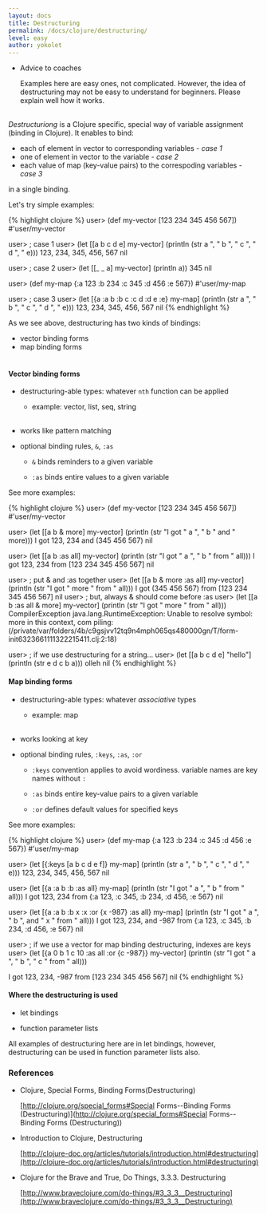 ```yaml
---
layout: docs
title: Destructuring
permalink: /docs/clojure/destructuring/
level: easy
author: yokolet
---
```


- Advice to coaches

    Examples here are easy ones, not complicated.
    However, the idea of destructuring may not be easy to understand for beginners.
    Please explain well how it works.<br/><br/>


*Destructuriong* is a Clojure specific, special way of variable assignment (binding in Clojure).
It enables to bind:

  - each of element in vector to corresponding variables - *case 1*
  - one of element in vector to the variable - *case 2*
  - each value of map (key-value pairs) to the correspoding variables - *case 3*

in a single binding.


Let's try simple examples:

{% highlight clojure %}
user> (def my-vector [123 234 345 456 567])
#'user/my-vector

user> ; case 1
user> (let [[a b c d e] my-vector]
        (println (str a ", " b ", " c ", " d ", " e)))
123, 234, 345, 456, 567
nil

user> ; case 2
user> (let [[_ _ a] my-vector]
        (println a))
345
nil

user> (def my-map {:a 123 :b 234 :c 345 :d 456 :e 567})
#'user/my-map

user> ; case 3
user> (let [{a :a b :b c :c d :d e :e} my-map]
        (println (str a ", " b ", " c ", " d ", " e)))
123, 234, 345, 456, 567
nil
{% endhighlight %}

As we see above, destructuring has two kinds of bindings:

  - vector binding forms
  - map binding forms
<br/><br/>


#### Vector binding forms

  - destructuring-able types: whatever `nth` function can be applied

    - example: vector, list, seq, string<br/><br/>

  - works like pattern matching

  - optional binding rules, `&`, `:as`

    - `&`  binds reminders to a given variable

    - `:as`  binds entire values to a given variable

  See more examples:

{% highlight clojure %}
user> (def my-vector [123 234 345 456 567])
#'user/my-vector

user> (let [[a b & more] my-vector]
        (println (str "I got " a ", " b " and " more)))
I got 123, 234 and (345 456 567)
nil

user> (let [[a b :as all] my-vector]
        (println (str "I got " a ", " b " from " all)))
I got 123, 234 from [123 234 345 456 567]
nil

user> ; put & and :as together
user> (let [[a b & more :as all] my-vector]
        (println (str "I got " more " from " all)))
I got (345 456 567) from [123 234 345 456 567]
nil
user> ; but, always & should come before :as
user> (let [[a b :as all & more] my-vector]
        (println (str "I got " more " from " all)))
CompilerException java.lang.RuntimeException: Unable to resolve symbol: more in this context, com
piling:(/private/var/folders/4b/c9gsjvv12tq9n4mph065qs480000gn/T/form-init6323661111322215411.clj:2:18)

user> ; if we use destructuring for a string...
user> (let [[a b c d e] "hello"]
        (println (str e d c b a)))
olleh
nil
{% endhighlight %}
<br/>

#### Map binding forms

  - destructuring-able types: whatever *associative* types

    - example: map<br/><br/>

  - works looking at key

  - optional binding rules, `:keys`, `:as`, `:or`

    - `:keys` convention applies to avoid wordiness. variable names are key names without `:`

    - `:as`  binds entire key-value pairs to a given variable

    - `:or`  defines default values for specified keys


  See more examples:

{% highlight clojure %}
user> (def my-map {:a 123 :b 234 :c 345 :d 456 :e 567})
#'user/my-map

user> (let [{:keys [a b c d e f]} my-map]
        (println (str a ", " b ", " c ", " d ", " e)))
123, 234, 345, 456, 567
nil

user> (let [{a :a b :b :as all} my-map]
        (println (str "I got " a ", " b " from " all)))
I got 123, 234 from {:a 123, :c 345, :b 234, :d 456, :e 567}
nil

user> (let [{a :a b :b x :x :or {x -987} :as all} my-map]
        (println (str "I got " a ", " b ", and " x " from " all)))
I got 123, 234, and -987 from {:a 123, :c 345, :b 234, :d 456, :e 567}
nil

user> ; if we use a vector for map binding destructuring, indexes are keys
user> (let [{a 0 b 1 c 10 :as all :or {c -987}} my-vector]
        (println (str "I got " a ", " b ", " c " from " all)))

I got 123, 234, -987 from [123 234 345 456 567]
nil
{% endhighlight %}
<br/>

#### Where the destructuring is used

  - let bindings

  - function parameter lists

  All examples of destructuring here are in let bindings,
  however, destructuring can be used in function parameter lists also.


### References

- Clojure, Special Forms, Binding Forms(Destructuring)

    [http://clojure.org/special_forms#Special Forms--Binding Forms (Destructuring)](http://clojure.org/special_forms#Special Forms--Binding Forms (Destructuring))


- Introduction to Clojure, Destructuring

    [http://clojure-doc.org/articles/tutorials/introduction.html#destructuring](http://clojure-doc.org/articles/tutorials/introduction.html#destructuring)

- Clojure for the Brave and True, Do Things, 3.3.3. Destructuring

    [http://www.braveclojure.com/do-things/#3_3_3__Destructuring](http://www.braveclojure.com/do-things/#3_3_3__Destructuring)
